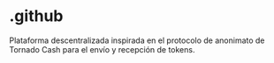 # .github
Plataforma descentralizada inspirada en el protocolo de anonimato de Tornado Cash para el envío y recepción de tokens.
